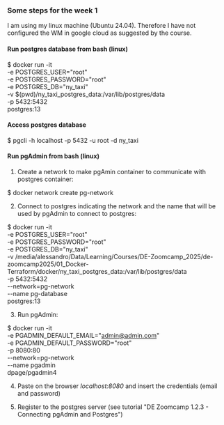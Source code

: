 ### Some steps for the week 1

I am using my linux machine (Ubuntu 24.04). Therefore I have not configured the WM in google cloud as suggested by the course.

#### Run postgres database from bash (linux)

$ docker run -it \
 -e POSTGRES_USER="root" \
 -e POSTGRES_PASSWORD="root" \
 -e POSTGRES_DB="ny_taxi" \
 -v $(pwd)/ny_taxi_postgres_data:/var/lib/postgres/data \
 -p 5432:5432 \
 postgres:13

#### Access postgres database

$ pgcli -h localhost -p 5432 -u root -d ny_taxi

#### Run pgAdmin from bash (linux)

1. Create a network to make pgAmin container 
to communicate with postgres container:

$ docker network create pg-network

2. Connect to postgres indicating the network and the name that will
   be used by pgAdmin to connect to postgres:

$ docker run -it \
    -e POSTGRES_USER="root" \
    -e POSTGRES_PASSWORD="root" \
    -e POSTGRES_DB="ny_taxi" \
    -v /media/alessandro/Data/Learning/Courses/DE-Zoomcamp_2025/de-zoomcamp2025/01_Docker-Terraform/docker/ny_taxi_postgres_data:/var/lib/postgres/data \
    -p 5432:5432 \
    --network=pg-network \
    --name pg-database \
 postgres:13

 3. Run pgAdmin:

$ docker run -it \
    -e PGADMIN_DEFAULT_EMAIL="admin@admin.com" \
    -e PGADMIN_DEFAULT_PASSWORD="root" \
    -p 8080:80 \
    --network=pg-network \
    --name pgadmin \
  dpage/pgadmin4  

4. Paste on the browser *localhost:8080* and insert 
the credentials (email and password)  

5. Register to the postgres server
    (see tutorial "DE Zoomcamp 1.2.3 - Connecting pgAdmin and Postgres")